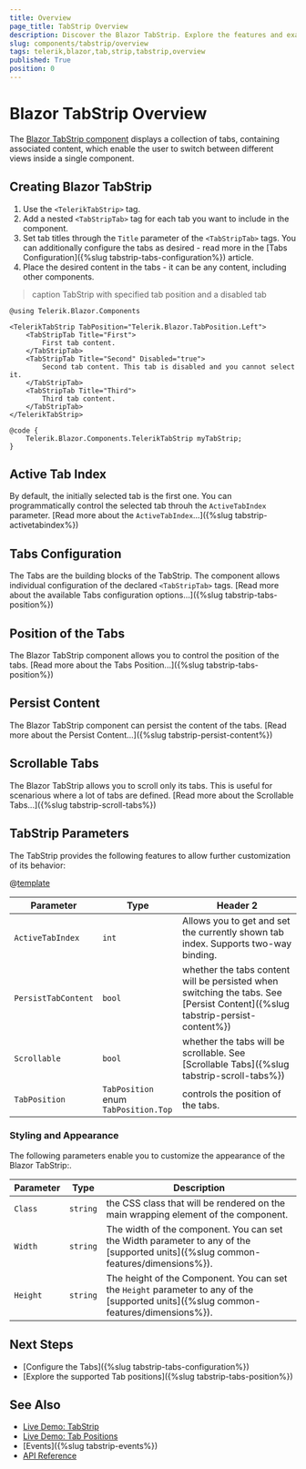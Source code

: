 ```yaml
---
title: Overview
page_title: TabStrip Overview
description: Discover the Blazor TabStrip. Explore the features and examples.
slug: components/tabstrip/overview
tags: telerik,blazor,tab,strip,tabstrip,overview
published: True
position: 0
---
```


# Blazor TabStrip Overview

The <a href = "https://www.telerik.com/blazor-ui/tabstrip" target = "_blank">Blazor TabStrip component</a> displays a collection of tabs, containing associated content, which enable the user to switch between different views inside a single component.

## Creating Blazor TabStrip

1. Use the `<TelerikTabStrip>` tag.
1. Add a nested `<TabStripTab>` tag for each tab you want to include in the component.
1. Set tab titles through the `Title` parameter of the `<TabStripTab>` tags. You can additionally configure the tabs as desired - read more in the [Tabs Configuration]({%slug tabstrip-tabs-configuration%}) article.
1. Place the desired content in the tabs - it can be any content, including other components.

>caption TabStrip with specified tab position and a disabled tab

````CSHTML
@using Telerik.Blazor.Components

<TelerikTabStrip TabPosition="Telerik.Blazor.TabPosition.Left">
	<TabStripTab Title="First">
		First tab content.
	</TabStripTab>
	<TabStripTab Title="Second" Disabled="true">
		Second tab content. This tab is disabled and you cannot select it.
	</TabStripTab>
	<TabStripTab Title="Third">
		Third tab content.
	</TabStripTab>
</TelerikTabStrip>

@code {
	Telerik.Blazor.Components.TelerikTabStrip myTabStrip;
}
````

## Active Tab Index

By default, the initially selected tab is the first one. You can programmatically control the selected tab throuh the `ActiveTabIndex` parameter. [Read more about the `ActiveTabIndex`...]({%slug tabstrip-activetabindex%})

## Tabs Configuration

The Tabs are the building blocks of the TabStrip. The component allows individual configuration of the declared `<TabStripTab>` tags. [Read more about the available Tabs configuration options...]({%slug tabstrip-tabs-position%})

## Position of the Tabs

The Blazor TabStrip component allows you to control the position of the tabs. [Read more about the Tabs Position...]({%slug tabstrip-tabs-position%})

## Persist Content

The Blazor TabStrip component can persist the content of the tabs. [Read more about the Persist Content...]({%slug tabstrip-persist-content%})

## Scrollable Tabs

The Blazor TabStrip allows you to scroll only its tabs. This is useful for scenarious where a lot of tabs are defined. [Read more about the Scrollable Tabs...]({%slug tabstrip-scroll-tabs%})

## TabStrip Parameters

The TabStrip provides the following features to allow further customization of its behavior:

@[template](/_contentTemplates/common/parameters-table-styles.md#table-layout)

| Parameter        | Type  | Header 2                                 |
|------------------|-------|------------------------------------------|
| `ActiveTabIndex` | `int` | Allows you to get and set the currently shown tab index. Supports two-way binding.
|`PersistTabContent` | `bool` | whether the tabs content will be persisted when switching the tabs. See [Persist Content]({%slug tabstrip-persist-content%})
| `Scrollable` | `bool` | whether the tabs will be scrollable. See [Scrollable Tabs]({%slug tabstrip-scroll-tabs%})
| `TabPosition` | `TabPosition` enum <br/> `TabPosition.Top`| controls the position of the tabs.

### Styling and Appearance

The following parameters enable you to customize the appearance of the Blazor TabStrip:.

| Parameter | Type     | Description                              |
|-----------|----------|------------------------------------------|
| `Class`   | `string` | the CSS class that will be rendered on the main wrapping element of the component. |
| `Width`   | `string` | The width of the component. You can set the Width parameter to any of the [supported units]({%slug common-features/dimensions%}). |
| `Height`  | `string` | The height of the Component. You can set the `Height` parameter to any of the [supported units]({%slug common-features/dimensions%}). |

## Next Steps

* [Configure the Tabs]({%slug tabstrip-tabs-configuration%})
* [Explore the supported Tab positions]({%slug tabstrip-tabs-position%})

## See Also

  * [Live Demo: TabStrip](https://demos.telerik.com/blazor-ui/tabstrip/index)
  * [Live Demo: Tab Positions](https://demos.telerik.com/blazor-ui/tabstrip/tab-positions)
  * [Events]({%slug tabstrip-events%})
  * [API Reference](https://docs.telerik.com/blazor-ui/api/Telerik.Blazor.Components.TelerikTabStrip)
